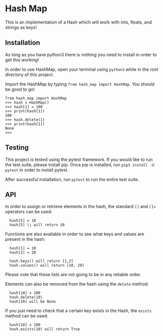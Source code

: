 # Hash Map

This is an implementation of a Hash which will work with ints, floats, and strings as keys!

## Installation

As long as you have python3 there is nothing you need to install in order to get this working!

In order to use HashMap, open your terminal using `python3` while in the root directory of this project.

Import the HashMap by typing `from hash_map import HashMap`. You should be good to go!

```
from hash_map import HashMap
>>> hash = HashMap()
>>> hash[1] = 100
>>> print(hash[1])
100
>>> hash.delete(1)
>>> print(hash[1])
None
>>>
```

## Testing

This project is tested using the pytest framework. If you would like to run the test suite, please install pip. Once pip is installed, run `pip3 install -U pytest` in order to install pytest.

After successful installation, run `pytest` to run the entire test suite.

## API

In order to assign or retrieve elements in the hash, the standard `[]` and `[]=` operators can be used:

```
  hash[5] = 10
  hash[5] \\ will return 10
```

Functions are also available in order to see what keys and values are present in the hash:

```
  hash[1] = 10
  hash[2] = 20

  hash.keys() will return [1,2]
  hash.values() will return [10, 20]
```

Please note that these lists are not going to be in any reliable order.

Elements can also be removed from the hash using the `delete` method:

```
  hash[10] = 100
  hash.delete(10)
  hash[10] will be None
```

If you just need to check that a certain key exists in the Hash, the `exists` method can be used:

```
  hash[10] = 100
  hash.exists(10) will return True
```
